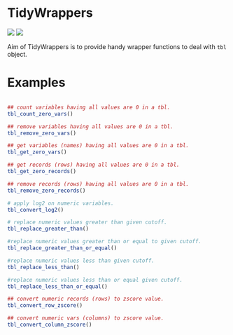 
<!-- README.md is generated from README.Rmd. Please edit that file -->

# TidyWrappers

<!-- badges: start -->

[![](https://img.shields.io/badge/devel%20version-0.0.0.9000-blue.svg)](https://github.com/cparsania/tidywrappers)
[![](https://img.shields.io/badge/lifecycle-experimental-orange.svg)](https://www.tidyverse.org/lifecycle/#experimental)

<!-- badges: end -->

Aim of TidyWrappers is to provide handy wrapper functions to deal with
`tbl` object.

# Examples

``` r

## count variables having all values are 0 in a tbl. 
tbl_count_zero_vars()

## remove variables having all values are 0 in a tbl.
tbl_remove_zero_vars()

## get variables (names) having all values are 0 in a tbl.
tbl_get_zero_vars()

## get records (rows) having all values are 0 in a tbl.
tbl_get_zero_records()

## remove records (rows) having all values are 0 in a tbl.
tbl_remove_zero_records()

# apply log2 on numeric variables.
tbl_convert_log2()

# replace numeric values greater than given cutoff.
tbl_replace_greater_than()

#replace numeric values greater than or equal to given cutoff.
tbl_replace_greater_than_or_equal()

#replace numeric values less than given cutoff.
tbl_replace_less_than()

#replace numeric values less than or equal given cutoff.
tbl_replace_less_than_or_equal()

## convert numeric records (rows) to zscore value. 
tbl_convert_row_zscore()

## convert numeric vars (columns) to zscore value.
tbl_convert_column_zscore()
```
